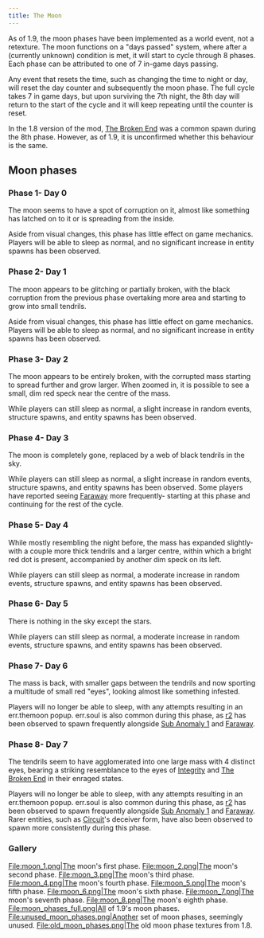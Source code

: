 ```yaml
---
title: The Moon
---
```


As of 1.9, the moon phases have been implemented as a world event, not a
retexture. The moon functions on a "days passed" system, where after a
(currently unknown) condition is met, it will start to cycle through 8
phases. Each phase can be attributed to one of 7 in-game days passing.

Any event that resets the time, such as changing the time to night or
day, will reset the day counter and subsequently the moon phase. The
full cycle takes 7 in game days, but upon surviving the 7th night, the
8th day will return to the start of the cycle and it will keep repeating
until the counter is reset.

In the 1.8 version of the mod, [The Broken End](/wiki/entities/tbe) was a
common spawn during the 8th phase. However, as of 1.9, it is unconfirmed
whether this behaviour is the same.

## Moon phases

### Phase 1- Day 0

The moon seems to have a spot of corruption on it, almost like something
has latched on to it or is spreading from the inside.

Aside from visual changes, this phase has little effect on game
mechanics. Players will be able to sleep as normal, and no significant
increase in entity spawns has been observed.

### Phase 2- Day 1

The moon appears to be glitching or partially broken, with the black
corruption from the previous phase overtaking more area and starting to
grow into small tendrils.

Aside from visual changes, this phase has little effect on game
mechanics. Players will be able to sleep as normal, and no significant
increase in entity spawns has been observed.

### Phase 3- Day 2

The moon appears to be entirely broken, with the corrupted mass starting
to spread further and grow larger. When zoomed in, it is possible to see
a small, dim red speck near the centre of the mass.

While players can still sleep as normal, a slight increase in random
events, structure spawns, and entity spawns has been observed.

### Phase 4- Day 3

The moon is completely gone, replaced by a web of black tendrils in the
sky.

While players can still sleep as normal, a slight increase in random
events, structure spawns, and entity spawns has been observed. Some
players have reported seeing [Faraway](/wiki/entities/faraway) more
frequently- starting at this phase and continuing for the rest of the
cycle.

### Phase 5- Day 4

While mostly resembling the night before, the mass has expanded
slightly- with a couple more thick tendrils and a larger centre, within
which a bright red dot is present, accompanied by another dim speck on
its left.

While players can still sleep as normal, a moderate increase in random
events, structure spawns, and entity spawns has been observed.

### Phase 6- Day 5

There is nothing in the sky except the stars.

While players can still sleep as normal, a moderate increase in random
events, structure spawns, and entity spawns has been observed.

### Phase 7- Day 6

The mass is back, with smaller gaps between the tendrils and now
sporting a multitude of small red "eyes", looking almost like something
infested.

Players will no longer be able to sleep, with any attempts resulting in
an err.themoon popup. err.soul is also common during this phase, as
[r2](/wiki/entities/r2) has been observed to spawn frequently alongside
[Sub Anomaly 1](/wiki/entities/sub-anomaly-1) and [Faraway](/wiki/entities/faraway).

### Phase 8- Day 7

The tendrils seem to have agglomerated into one large mass with 4
distinct eyes, bearing a striking resemblance to the eyes of
[Integrity](/wiki/entities/integrity) and [The Broken End](/wiki/entities/tbe)
in their enraged states.

Players will no longer be able to sleep, with any attempts resulting in
an err.themoon popup. err.soul is also common during this phase, as
[r2](/wiki/entities/r2) has been observed to spawn frequently alongside
[Sub Anomaly 1](/wiki/entities/sub-anomaly-1) and [Faraway](/wiki/entities/faraway).
Rarer entities, such as [Circuit](/wiki/entities/circuit)'s deceiver form,
have also been observed to spawn more consistently during this phase.

### Gallery

[File:moon_1.png|The](File:moon_1.png%7CThe) moon's first phase.
[File:moon_2.png|The](File:moon_2.png%7CThe) moon's second phase.
[File:moon_3.png|The](File:moon_3.png%7CThe) moon's third phase.
[File:moon_4.png|The](File:moon_4.png%7CThe) moon's fourth phase.
[File:moon_5.png|The](File:moon_5.png%7CThe) moon's fifth phase.
[File:moon_6.png|The](File:moon_6.png%7CThe) moon's sixth phase.
[File:moon_7.png|The](File:moon_7.png%7CThe) moon's seventh phase.
[File:moon_8.png|The](File:moon_8.png%7CThe) moon's eighth phase.
[File:moon_phases_full.png|All](File:moon_phases_full.png%7CAll) of
1.9's moon phases.
[File:unused_moon_phases.png|Another](File:unused_moon_phases.png%7CAnother)
set of moon phases, seemingly unused.
[File:old_moon_phases.png|The](File:old_moon_phases.png%7CThe) old
moon phase textures from 1.8.
